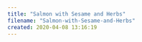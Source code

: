 ```yaml
---
title: "Salmon with Sesame and Herbs"
filename: "Salmon-with-Sesame-and-Herbs"
created: 2020-04-08 13:16:19
---
```


